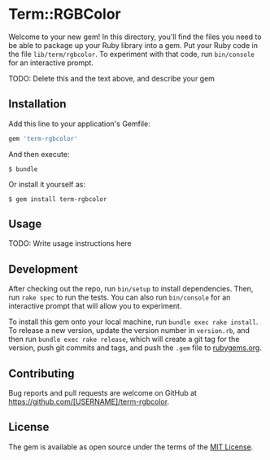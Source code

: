 # Term::RGBColor

Welcome to your new gem! In this directory, you'll find the files you need to be able to package up your Ruby library into a gem. Put your Ruby code in the file `lib/term/rgbcolor`. To experiment with that code, run `bin/console` for an interactive prompt.

TODO: Delete this and the text above, and describe your gem

## Installation

Add this line to your application's Gemfile:

```ruby
gem 'term-rgbcolor'
```

And then execute:

    $ bundle

Or install it yourself as:

    $ gem install term-rgbcolor

## Usage

TODO: Write usage instructions here

## Development

After checking out the repo, run `bin/setup` to install dependencies. Then, run `rake spec` to run the tests. You can also run `bin/console` for an interactive prompt that will allow you to experiment.

To install this gem onto your local machine, run `bundle exec rake install`. To release a new version, update the version number in `version.rb`, and then run `bundle exec rake release`, which will create a git tag for the version, push git commits and tags, and push the `.gem` file to [rubygems.org](https://rubygems.org).

## Contributing

Bug reports and pull requests are welcome on GitHub at https://github.com/[USERNAME]/term-rgbcolor.


## License

The gem is available as open source under the terms of the [MIT License](http://opensource.org/licenses/MIT).

